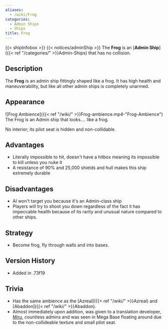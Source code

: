```yaml
---
aliases:
  - /wiki/Frog
categories:
  - Admin Ships
  - Ships
title: Frog
---
```


{{< shipInfobox >}} {{< notices/adminShip >}} The **Frog** is an [**Admin Ship**]({{< ref "/categories/" >}}Admin-Ships) that has no collision.

## Description

The **Frog** is an admin ship fittingly shaped like a frog. It has high health and maneuverability, but like all other admin ships is completely unarmed.

## Appearance

![Frog Ambience]({{< ref "/wiki/" >}}Frog-ambience.mp4-"Frog-Ambience") The Frog is an Admin ship that looks.... like a frog.

No interior; its pilot seat is hidden and non-collidable.

## Advantages

- Literally impossible to hit, doesn't have a hitbox meaning its impossible to kill unless you nuke it
- A resistance of 90% and 25,000 shields and hull makes this ship extremely durable

## Disadvantages

- AI won't target you because it's an Admin-class ship
- Players will try to shoot you down regardless of the fact it has impeccable health because of its rarity and unusual nature compared to other ships.

## Strategy

- Become frog, fly through walls and into bases.

## Version History

- Added in .73f19

## Trivia

- Has the same ambience as the [Azreal]({{< ref "/wiki/" >}}Azreal) and [Abaddon]({{< ref "/wiki/" >}}Abaddon).
- Almost immediately upon addition, was given to a translation developer, [Miru](https://www.roblox.com/users/5212890/profile), countless admins and was seen in Mega Base floating around due to the non-collideable texture and small pilot seat.
